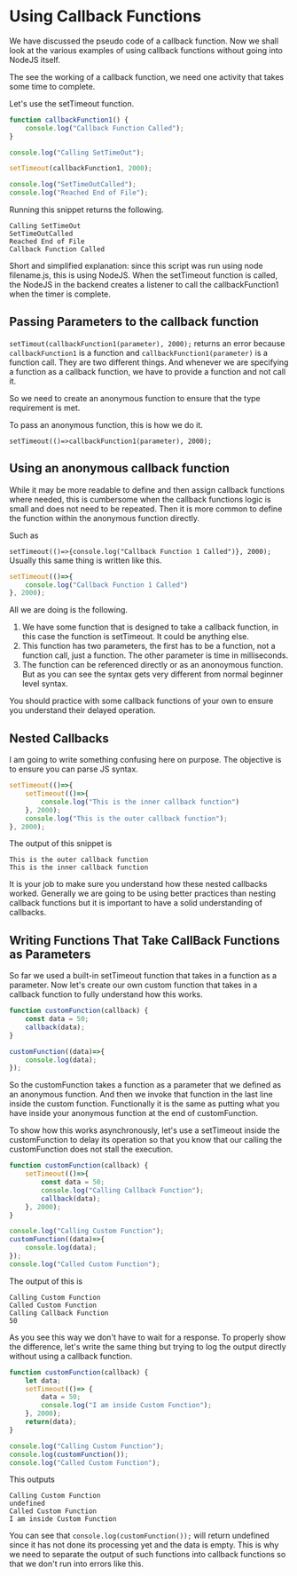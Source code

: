 # Using Callback Functions 

We have discussed the pseudo code of a callback function. Now we shall look at the various 
examples of using callback functions without going into NodeJS itself. 

The see the working of a callback function, we need one activity that takes some time to complete. 

Let's use the setTimeout function.

```javascript
function callbackFunction1() {
	console.log("Callback Function Called");
}

console.log("Calling SetTimeOut");

setTimeout(callbackFunction1, 2000);

console.log("SetTimeOutCalled");
console.log("Reached End of File");
```
Running this snippet returns the following. 
```text
Calling SetTimeOut
SetTimeOutCalled
Reached End of File
Callback Function Called
```

Short and simplified explanation: since this script was run using node filename.js, this is using NodeJS. When the setTimeout
function is called, the NodeJS in the backend creates a listener to call the callbackFunction1 when the timer 
is complete. 

## Passing Parameters to the callback function

`setTimout(callbackFunction1(parameter), 2000);` returns an error because `callbackFunction1` is a function
and `callbackFunction1(parameter)` is a function call. They are two different things. And whenever we are 
specifying a function as a callback function, we have to provide a function and not call it. 

So we need to create an anonymous function to ensure that the type requirement is met.

To pass an anonymous function, this is how we do it. 

`setTimeout(()=>callbackFunction1(parameter), 2000);`

## Using an anonymous callback function  

While it may be more readable to define and then assign callback functions where needed, this is cumbersome 
when the callback functions logic is small and does not need to be repeated. Then it is more common to 
define the function within the anonymous function directly. 

Such as 

`setTimeout(()=>{console.log("Callback Function 1 Called")}, 2000);`
Usually this same thing is written like this.

```javascript
setTimeout(()=>{
	console.log("Callback Function 1 Called")
}, 2000);
```
All we are doing is the following.
1. We have some function that is designed to take a callback function, in this case the function is setTimeout. It 
could be anything else. 
2. This function has two parameters, the first has to be a function, not a function call, just a function. The other
parameter is time in milliseconds. 
3. The function can be referenced directly or as an anonoymous function. 
But as you can see the syntax gets very different from normal beginner level syntax. 

You should practice with some callback functions of your own to ensure you understand their delayed operation. 

## Nested Callbacks

I am going to write something confusing here on purpose. The objective is to ensure you can parse JS syntax. 

```javascript
setTimeout(()=>{
	setTimeout(()=>{
		console.log("This is the inner callback function")
	}, 2000);
	console.log("This is the outer callback function");
}, 2000);
```

The output of this snippet is 
```text
This is the outer callback function
This is the inner callback function
```

It is your job to make sure you understand how these nested callbacks worked. Generally we are going to be 
using better practices than nesting callback functions but it is important to have a solid understanding of 
callbacks. 

## Writing Functions That Take CallBack Functions as Parameters

So far we used a built-in setTimeout function that takes in a function as a parameter. Now let's create
our own custom function that takes in a callback function to fully understand how this works. 

```javascript
function customFunction(callback) {
	const data = 50;
	callback(data);
}

customFunction((data)=>{
	console.log(data);
});
```
So the customFunction takes a function as a parameter that we defined as an anonymous function. 
And then we invoke that function in the last line inside the custom function. Functionally it is the 
same as putting what you have inside your anonymous function at the end of customFunction. 

To show how this works asynchronously, let's use a setTimeout inside the customFunction to delay its operation
so that you know that our calling the customFunction does not stall the execution. 

```javascript
function customFunction(callback) {
	setTimeout(()=>{
		const data = 50;
		console.log("Calling Callback Function");
		callback(data);
	}, 2000);	
}

console.log("Calling Custom Function");
customFunction((data)=>{
	console.log(data);
});
console.log("Called Custom Function");
```

The output of this is 
```text
Calling Custom Function
Called Custom Function
Calling Callback Function
50
```

As you see this way we don't have to wait for a response. To properly show the difference, let's write the 
same thing but trying to log the output directly without using a callback function. 

```javascript
function customFunction(callback) {
	let data;
	setTimeout(()=> {
		data = 50;
		console.log("I am inside Custom Function");
	}, 2000);
	return(data);
}

console.log("Calling Custom Function");
console.log(customFunction());
console.log("Called Custom Function");
```
This outputs
```text
Calling Custom Function
undefined
Called Custom Function
I am inside Custom Function
```
You can see that `console.log(customFunction());` will return undefined since it has not done its 
processing yet and the data is empty. 
This is why we need to separate the output of such functions into callback functions 
so that we don't run into errors like this. 
